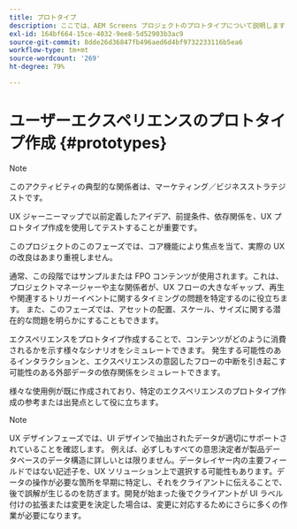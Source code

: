 ```yaml
---
title: プロトタイプ
description: ここでは、AEM Screens プロジェクトのプロトタイプについて説明します
exl-id: 164bf664-15ce-4032-9ee8-5d52903b3ac9
source-git-commit: 8dde26d36847fb496aed6d4bf9732233116b5ea6
workflow-type: tm+mt
source-wordcount: '269'
ht-degree: 79%

---
```


# ユーザーエクスペリエンスのプロトタイプ作成 {#prototypes}

>[!NOTE]
>
>このアクティビティの典型的な関係者は、マーケティング／ビジネスストラテジストです。

UX ジャーニーマップで以前定義したアイデア、前提条件、依存関係を、UX プロトタイプ作成を使用してテストすることが重要です。

このプロジェクトのこのフェーズでは、コア機能により焦点を当て、実際の UX の改良はあまり重視しません。

通常、この段階ではサンプルまたは FPO コンテンツが使用されます。これは、プロジェクトマネージャーや主な関係者が、UX フローの大きなギャップ、再生や関連するトリガーイベントに関するタイミングの問題を特定するのに役立ちます。
また、このフェーズでは、アセットの配置、スケール、サイズに関する潜在的な問題を明らかにすることもできます。

エクスペリエンスをプロトタイプ作成することで、コンテンツがどのように消費されるかを示す様々なシナリオをシミュレートできます。 発生する可能性のあるインタラクションと、エクスペリエンスの意図したフローの中断を引き起こす可能性のある外部データの依存関係をシミュレートできます。

様々な使用例が既に作成されており、特定のエクスペリエンスのプロトタイプ作成の参考または出発点として役に立ちます。


>[!NOTE]
> UX デザインフェーズでは、UI デザインで抽出されたデータが適切にサポートされていることを確認します。
> 例えば、必ずしもすべての意思決定者が製品データベースのデータ構造に詳しいとは限りません。データレイヤー内の主要フィールドではない記述子を、UX ソリューション上で選択する可能性もあります。データの操作が必要な箇所を早期に特定し、それをクライアントに伝えることで、後で誤解が生じるのを防ぎます。開発が始まった後でクライアントが UI ラベル付けの拡張または変更を決定した場合は、変更に対応するためにさらに多くの作業が必要になります。
